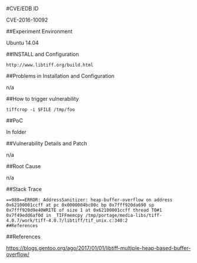 #CVE/EDB ID

CVE-2016-10092

##Experiment Environment

Ubuntu 14.04

##INSTALL and Configuration

```
http://www.libtiff.org/build.html
```

##Problems in Installation and Configuration

n/a

##How to trigger vulnerability

```
tiffcrop -i $FILE /tmp/foo
```

##PoC

In folder

##Vulnerability Details and Patch

n/a

##Root Cause

n/a

##Stack Trace

```
==988==ERROR: AddressSanitizer: heap-buffer-overflow on address 0x62100001ccff at pc 0x0000004bc00c bp 0x7fff920da690 sp 0x7fff920d9e40WRITE of size 1 at 0x62100001ccff thread T0#1 0x7f49edd6af0d in _TIFFmemcpy /tmp/portage/media-libs/tiff-4.0.7/work/tiff-4.0.7/libtiff/tif_unix.c:340:2
##References
```

##References

https://blogs.gentoo.org/ago/2017/01/01/libtiff-multiple-heap-based-buffer-overflow/
